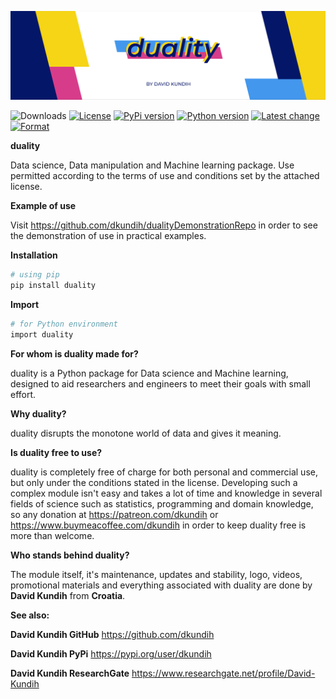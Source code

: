 ![duality-header](https://raw.githubusercontent.com/dkundih/duality/main/.logistics/duality.jpg)

![Downloads](https://img.shields.io/pypi/dm/duality?color=179&&label=Downloads&style=flat-square)
[![License](https://img.shields.io/pypi/l/duality?color=178&label=Licensed%20under&style=flat-square)](https://github.com/dkundih/duality/blob/main/LICENSE.txt)
[![PyPi version](https://img.shields.io/pypi/v/duality?color=178&&label=PyPi%20Version&style=flat-square)](https://pypi.org/package/duality)
[![Python version](https://img.shields.io/pypi/pyversions/duality?color=178&label=Python%20version&style=flat-square)](https://pypi.org/package/duality)
[![Latest change](https://img.shields.io/github/last-commit/dkundih/duality?color=178&label=Latest%20change&style=flat-square)](https://github.com/dkundih/duality)
[![Format](https://img.shields.io/pypi/format/duality?color=178&label=Format&style=flat-square)](https://pypi.org/package/duality)

**duality** 

Data science, Data manipulation and Machine learning package.
Use permitted according to the terms of use and conditions set by the attached license.

**Example of use**

Visit https://github.com/dkundih/dualityDemonstrationRepo in order to see the demonstration of use in practical examples.

**Installation**

```sh
# using pip
pip install duality
```

**Import**

```sh
# for Python environment
import duality
```

**For whom is duality made for?**

duality is a Python package for Data science and Machine learning, designed to aid researchers and engineers to meet their goals with small effort.

**Why duality?**

duality disrupts the monotone world of data and gives it meaning.

**Is duality free to use?**

duality is completely free of charge for both personal and commercial use, but only under the conditions stated in the license. Developing such a complex module isn't easy and takes a lot of time and knowledge in several fields of science such as statistics, programming and domain knowledge, so any donation at https://patreon.com/dkundih or https://www.buymeacoffee.com/dkundih in order to keep duality free is more than welcome.

**Who stands behind duality?**

The module itself, it's maintenance, updates and stability, logo, videos, promotional materials and everything associated with duality are done by **David Kundih** from **Croatia**.

**See also:**

**David Kundih GitHub**
https://github.com/dkundih

**David Kundih PyPi**
https://pypi.org/user/dkundih

**David Kundih ResearchGate**
https://www.researchgate.net/profile/David-Kundih
